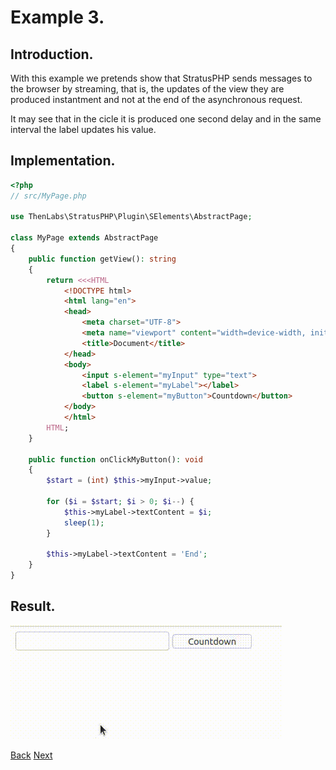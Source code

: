 
# Example 3.

## Introduction.

With this example we pretends show that StratusPHP sends messages to the browser by streaming, that is, the updates of the view they are produced instantment and not at the end of the asynchronous request.

It may see that in the cicle it is produced one second delay and in the same interval the label updates his value.

## Implementation.

```php
<?php
// src/MyPage.php

use ThenLabs\StratusPHP\Plugin\SElements\AbstractPage;

class MyPage extends AbstractPage
{
    public function getView(): string
    {
        return <<<HTML
            <!DOCTYPE html>
            <html lang="en">
            <head>
                <meta charset="UTF-8">
                <meta name="viewport" content="width=device-width, initial-scale=1.0">
                <title>Document</title>
            </head>
            <body>
                <input s-element="myInput" type="text">
                <label s-element="myLabel"></label>
                <button s-element="myButton">Countdown</button>
            </body>
            </html>
        HTML;
    }

    public function onClickMyButton(): void
    {
        $start = (int) $this->myInput->value;

        for ($i = $start; $i > 0; $i--) {
            $this->myLabel->textContent = $i;
            sleep(1);
        }

        $this->myLabel->textContent = 'End';
    }
}
```

## Result.

![](result.gif)

<a class="float-left" href="../2/example.html">Back</a>
<a class="float-right" href="../4/example.html">Next</a>